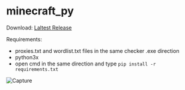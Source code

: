 # minecraft_py
Download:
[Laltest Release](https://github.com/Stainpy/minecraft_py/releases/download/minecraft_py-v3.0/Minecraft.Py.v3.0.exe)

Requirements:
- proxies.txt and wordlist.txt files in the same checker .exe direction
- python3x
- open cmd in the same direction and type
``pip install -r requirements.txt``

![Capture](https://user-images.githubusercontent.com/62406629/120914851-eee53d80-c6a0-11eb-9100-4c157db53207.PNG)
